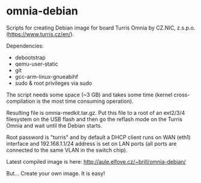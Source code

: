 omnia-debian
============

Scripts for creating Debian image for board Turris Omnia
by CZ.NIC, z.s.p.o. (https://www.turris.cz/en/).

Dependencies:

 * debootstrap
 * qemu-user-static
 * git
 * gcc-arm-linux-gnueabihf
 * sudo & root privileges via sudo

The script needs some space (~3 GB) and takes some time (kernel
cross-compilation is the most time consuming operation).

Resulting file is omnia-medkit.tar.gz. Put this file to a root of
an ext2/3/4 filesystem on the USB flash and then go the reflash mode
on the Turris Omnia and wait until the Debian starts.

Root password is "turris" and by default a DHCP client runs on WAN
(eth1) interface and 192.168.1.1/24 address is set on LAN ports (all
ports are connected to the same VLAN in the switch chip).

Latest compiled image is here:
http://aule.elfove.cz/~brill/omnia-debian/

But... Create your own image. It is easy!

